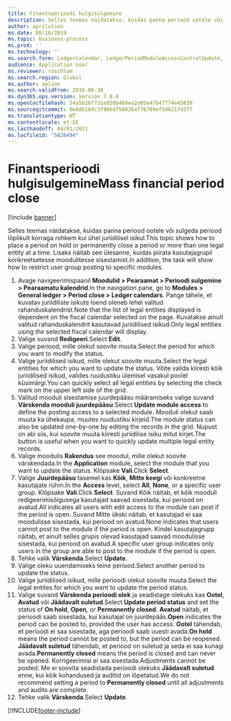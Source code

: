 ```yaml
---
title: Finantsperioodi hulgisulgemine
description: Selles teemas näidatakse, kuidas panna periood ootele või sulgeda periood lõplikult korraga rohkem kui ühel juriidilisel isikul.
author: aprilolson
ms.date: 08/16/2019
ms.topic: business-process
ms.prod: ''
ms.technology: ''
ms.search.form: LedgerCalendar, LedgerPeriodModuleAccessControlUpdate, SysLookupPicklist, LedgerFiscalCalendarPeriodStatus
audience: Application User
ms.reviewer: roschlom
ms.search.region: Global
ms.author: aolson
ms.search.validFrom: 2016-06-30
ms.dyn365.ops.version: Version 7.0.0
ms.openlocfilehash: 54a5b16f731e850b468ea2e05e47b47774e45838
ms.sourcegitcommit: 0e8db169c3f90bd750826af76709ef5d621fd377
ms.translationtype: HT
ms.contentlocale: et-EE
ms.lasthandoff: 04/01/2021
ms.locfileid: "5826494"
---
```

# <a name="mass-financial-period-close"></a><span data-ttu-id="49f34-103">Finantsperioodi hulgisulgemine</span><span class="sxs-lookup"><span data-stu-id="49f34-103">Mass financial period close</span></span>

[!include [banner](../../includes/banner.md)]

<span data-ttu-id="49f34-104">Selles teemas näidatakse, kuidas panna periood ootele või sulgeda periood lõplikult korraga rohkem kui ühel juriidilisel isikul.</span><span class="sxs-lookup"><span data-stu-id="49f34-104">This topic shows how to place a period on hold or permanently close a period or more than one legal entity at a time.</span></span> <span data-ttu-id="49f34-105">Lisaks näitab see ülesanne, kuidas piirata kasutajagrupil konkreetsetesse moodulitesse sisestamist.</span><span class="sxs-lookup"><span data-stu-id="49f34-105">In addition, the task will show how to restrict user group posting to specific modules.</span></span>

1. <span data-ttu-id="49f34-106">Avage navigeerimispaanil **Moodulid > Pearaamat > Perioodi sulgemine > Pearaamatu kalendrid**.</span><span class="sxs-lookup"><span data-stu-id="49f34-106">In the navigation pane, go to **Modules > General ledger > Period close > Ledger calendars**.</span></span> <span data-ttu-id="49f34-107">Pange tähele, et kuvatav juriidiliste isikute loend oleneb lehel valitud rahanduskalendrist.</span><span class="sxs-lookup"><span data-stu-id="49f34-107">Note that the list of legal entities displayed is dependent on the fiscal calendar selected on the page.</span></span> <span data-ttu-id="49f34-108">Kuvatakse ainult valitud rahanduskalendrit kasutavad juriidilised isikud.</span><span class="sxs-lookup"><span data-stu-id="49f34-108">Only legal entities using the selected fiscal calendar will display.</span></span>
2. <span data-ttu-id="49f34-109">Valige suvand **Redigeeri**.</span><span class="sxs-lookup"><span data-stu-id="49f34-109">Select **Edit**.</span></span>
3. <span data-ttu-id="49f34-110">Valige periood, mille olekut soovite muuta.</span><span class="sxs-lookup"><span data-stu-id="49f34-110">Select the period for which you want to modify the status.</span></span>
4. <span data-ttu-id="49f34-111">Valige juriidilised isikud, mille olekut soovite muuta.</span><span class="sxs-lookup"><span data-stu-id="49f34-111">Select the legal entities for which you want to update the status.</span></span> <span data-ttu-id="49f34-112">Võite valida kiiresti kõik juriidilised isikud, valides ruudustiku ülemisel vasakul poolel küsimärgi.</span><span class="sxs-lookup"><span data-stu-id="49f34-112">You can quickly select all legal entities by selecting the check mark on the upper left side of the grid.</span></span>  
5. <span data-ttu-id="49f34-113">Valitud mooduli sisestamise juurdepääsu määramiseks valige suvand **Värskenda mooduli juurdepääsu**.</span><span class="sxs-lookup"><span data-stu-id="49f34-113">Select **Update module access** to define the posting access to a selected module.</span></span> <span data-ttu-id="49f34-114">Mooduli olekut saab muuta ka ühekaupa, muutes ruudustiku kirjeid.</span><span class="sxs-lookup"><span data-stu-id="49f34-114">The module status can also be updated one-by-one by editing the records in the grid.</span></span> <span data-ttu-id="49f34-115">Nupust on abi siis, kui soovite muuta kiiresti juriidilise isiku mitut kirjet.</span><span class="sxs-lookup"><span data-stu-id="49f34-115">The button is useful when you want to quickly update multiple legal entity records.</span></span>  
6. <span data-ttu-id="49f34-116">Valige moodulis **Rakendus** see moodul, mille olekut soovite värskendada.</span><span class="sxs-lookup"><span data-stu-id="49f34-116">In the **Application** module, select the module that you want to update the status.</span></span> <span data-ttu-id="49f34-117">Klõpsake **Vali**.</span><span class="sxs-lookup"><span data-stu-id="49f34-117">Click **Select**.</span></span>
7. <span data-ttu-id="49f34-118">Valige **Juurdepääsu** tasemel kas **Kõik**, **Mitte keegi** või konkreetne kasutajate rühm.</span><span class="sxs-lookup"><span data-stu-id="49f34-118">In the **Access** level, select **All**, **None**, or a specific user group.</span></span> <span data-ttu-id="49f34-119">Klõpsake **Vali**.</span><span class="sxs-lookup"><span data-stu-id="49f34-119">Click **Select**.</span></span> <span data-ttu-id="49f34-120">Suvand Kõik näitab, et kõik mooduli redigeerimisõigusega kasutajad saavad sisestada, kui periood on avatud.</span><span class="sxs-lookup"><span data-stu-id="49f34-120">All indicates all users with edit access to the module can post if the period is open.</span></span> <span data-ttu-id="49f34-121">Suvand Mitte ükski näitab, et kasutajad ei saa moodulisse sisestada, kui periood on avatud.</span><span class="sxs-lookup"><span data-stu-id="49f34-121">None indicates that users cannot post to the module if the period is open.</span></span> <span data-ttu-id="49f34-122">Kindel kasutajagrupp näitab, et ainult selles grupis olevad kasutajad saavad moodulisse sisestada, kui periood on avatud.</span><span class="sxs-lookup"><span data-stu-id="49f34-122">A specific user group indicates only users in the group are able to post to the module if the period is open.</span></span>  
8. <span data-ttu-id="49f34-123">Tehke valik **Värskenda**.</span><span class="sxs-lookup"><span data-stu-id="49f34-123">Select **Update**.</span></span>
9. <span data-ttu-id="49f34-124">Valige oleku uuendamiseks teine periood.</span><span class="sxs-lookup"><span data-stu-id="49f34-124">Select another period to update the status.</span></span>
10. <span data-ttu-id="49f34-125">Valige juriidilised isikud, mille perioodi olekut soovite muuta.</span><span class="sxs-lookup"><span data-stu-id="49f34-125">Select the legal entites for which you want to update the period status.</span></span>
11. <span data-ttu-id="49f34-126">Valige suvand **Värskenda perioodi olek** ja seadistage olekuks kas **Ootel**, **Avatud** või **Jäädavalt suletud**.</span><span class="sxs-lookup"><span data-stu-id="49f34-126">Select **Update period status** and set the status of **On hold**, **Open**, or **Permanently closed**.</span></span> <span data-ttu-id="49f34-127">**Avatud** näitab, et perioodi saab sisestada, kui kasutajal on juurdepääs.</span><span class="sxs-lookup"><span data-stu-id="49f34-127">**Open** indicates the period can be posted to, provided the user has access.</span></span> <span data-ttu-id="49f34-128">**Ootel** tähendab, et perioodi ei saa sisestada, aga perioodi saab uuesti avada.</span><span class="sxs-lookup"><span data-stu-id="49f34-128">**On hold** means the period cannot be posted to, but the period can be reopened.</span></span> <span data-ttu-id="49f34-129">**Jäädavalt suletud** tähendab, et periood on suletud ja seda ei saa kunagi avada.</span><span class="sxs-lookup"><span data-stu-id="49f34-129">**Permanently closed** means the period is closed and can never be opened.</span></span> <span data-ttu-id="49f34-130">Korrigeerimisi ei saa sisestada.</span><span class="sxs-lookup"><span data-stu-id="49f34-130">Adjustments cannot be posted.</span></span> <span data-ttu-id="49f34-131">Me ei soovita seadistada perioodi olekuks **Jäädavalt suletud** enne, kui kõik kohandused ja auditid on lõpetatud.</span><span class="sxs-lookup"><span data-stu-id="49f34-131">We do not recommend setting a period to **Permanently closed** until all adjustments and audits are complete.</span></span>  
12. <span data-ttu-id="49f34-132">Tehke valik **Värskenda**.</span><span class="sxs-lookup"><span data-stu-id="49f34-132">Select **Update**.</span></span>



[!INCLUDE[footer-include](../../../includes/footer-banner.md)]